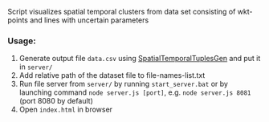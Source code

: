 Script visualizes spatial temporal clusters from data set consisting of wkt- points and lines with uncertain parameters 

### **Usage:**

1. Generate output file `data.csv` using [SpatialTemporalTuplesGen](https://github.com/vadimkorr/SpatialTemporalTuplesGen) and put it in `server/`
1. Add relative path of the dataset file to file-names-list.txt
1. Run file server from `server/` by running `start_server.bat` or by launching command `node server.js [port]`, e.g. `node server.js 8081` (port 8080 by default)
1. Open `index.html` in browser
